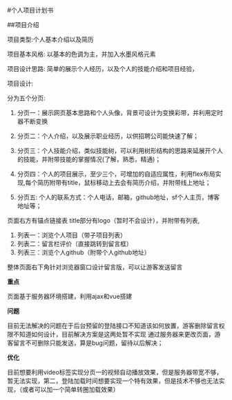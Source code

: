 #个人项目计划书

##项目介绍

项目类型:个人基本介绍以及简历

项目基本风格:
以基本的色调为主，并加入水墨风格元素

项目设计思路:
简单的展示个人经历，以及个人的技能介绍和项目经验，

项目设计:

分为五个分页:

1. 分页一：展示网页基本思路和个人头像，背景可设计为变换彩带，并利用定时器不断变换
 
2. 分页二：个人介绍，以及展示职业经历，以供招聘公司能快速了解；

3. 分页三：个人技能介绍，类似技能树，可以利用树形结构的思路来延展开个人的技能，并附带技能的掌握情况(了解，熟悉，精通)；

4. 分页四：个人的项目展示，至少三个，可增加的自适应属性，利用flex布局实现,每个简历附带有title，鼠标移动上去会有简历介绍，并附带线上地址；

5. 分页五: 个人的联系方式：个人电话，邮箱，github地址，sf个人主页，博客地址等；

页面右方有锚点链接表  title部分有logo（暂时不会设计），并附带有列表,
1. 列表一：浏览个人项目（带子项目列表）
2. 列表二：留言栏评价（直接跳转到留言框）
3. 列表三：浏览个人github（附带个人github地址）

整体页面右下角针对浏览器窗口设计留言版，可以让游客发送留言

**重点**

页面基于服务器环境搭建，利用ajax和vue搭建

**问题**

目前无法解决的问题在于后台预留的登陆接口不知道该如何放置，游客删除留言权限不知道如何设计，目前解决方案是这两处暂不实现  通过服务器来更改页面，游客留言不可删除只能发送，算是bug问题，留待以后解决；

**优化**

目前想要利用video标签实现分页一的视频自动播放效果，但是服务器带宽不够，暂无法实现，第二，登陆加载时间想要实现一个特有效果，但是技术不够也无法实现，（或者可以加一个简单转圈加载效果）